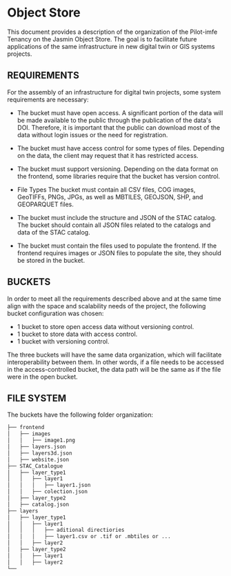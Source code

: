 # Object Store

This document provides a description of the organization of the Pilot-imfe Tenancy on the Jasmin Object Store. The goal is to facilitate future applications of the same infrastructure in new digital twin or GIS systems projects.

## REQUIREMENTS

For the assembly of an infrastructure for digital twin projects, some system requirements are necessary:
- The bucket must have open access.
A significant portion of the data will be made available to the public through the publication of the data's DOI. Therefore, it is important that the public can download most of the data without login issues or the need for registration.

- The bucket must have access control for some types of files.
Depending on the data, the client may request that it has restricted access.

- The bucket must support versioning.
Depending on the data format on the frontend, some libraries require that the bucket has version control.

- File Types
The bucket must contain all CSV files, COG images, GeoTIFFs, PNGs, JPGs, as well as MBTILES, GEOJSON, SHP, and GEOPARQUET files.

- The bucket must include the structure and JSON of the STAC catalog.
The bucket should contain all JSON files related to the catalogs and data of the STAC catalog.

- The bucket must contain the files used to populate the frontend.
If the frontend requires images or JSON files to populate the site, they should be stored in the bucket.

## BUCKETS
In order to meet all the requirements described above and at the same time align with the space and scalability needs of the project, the following bucket configuration was chosen:

- 1 bucket to store open access data without versioning control.
- 1 bucket to store data with access control.
- 1 bucket with versioning control.

The three buckets will have the same data organization, which will facilitate interoperability between them. In other words, if a file needs to be accessed in the access-controlled bucket, the data path will be the same as if the file were in the open bucket.

## FILE SYSTEM
The buckets have the following folder organization:

```markdown
├── frontend
│   ├── images
│   │   ├── image1.png
│   ├── layers.json
│   ├── layers3d.json
│   ├── website.json
├── STAC_Catalogue
│   ├── layer_type1
│   │   ├── layer1
│   │   │   ├── layer1.json
│   │   ├── colection.json
│   ├── layer_type2
│   ├── catalog.json
├── layers
│   ├── layer_type1
│   │   ├── layer1
│   │   │   ├── aditional directiories
│   │   │   ├── layer1.csv or .tif or .mbtiles or ...
│   │   ├── layer2
│   ├── layer_type2
│   │   ├── layer1
│   │   ├── layer2
└── 
```
